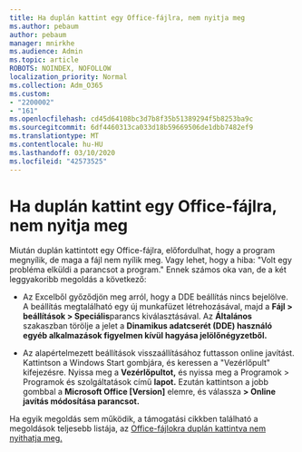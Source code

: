 ```yaml
---
title: Ha duplán kattint egy Office-fájlra, nem nyitja meg
ms.author: pebaum
author: pebaum
manager: mnirkhe
ms.audience: Admin
ms.topic: article
ROBOTS: NOINDEX, NOFOLLOW
localization_priority: Normal
ms.collection: Adm_O365
ms.custom:
- "2200002"
- "161"
ms.openlocfilehash: cd45d64108bc3d7b8f35b51389294f5b8253ba9c
ms.sourcegitcommit: 6df4460313ca033d18b59669506de1dbb7482ef9
ms.translationtype: MT
ms.contentlocale: hu-HU
ms.lasthandoff: 03/10/2020
ms.locfileid: "42573525"
---
```

# <a name="double-clicking-an-office-file-fails-to-open-it"></a>Ha duplán kattint egy Office-fájlra, nem nyitja meg

Miután duplán kattintott egy Office-fájlra, előfordulhat, hogy a program megnyílik, de maga a fájl nem nyílik meg. Vagy lehet, hogy a hiba: "Volt egy probléma elküldi a parancsot a program." Ennek számos oka van, de a két leggyakoribb megoldás a következő:

- Az Excelből győződjön meg arról, hogy a DDE beállítás nincs bejelölve. A beállítás megtalálható egy új munkafüzet létrehozásával, majd a **Fájl > beállítások > Speciális**parancs kiválasztásával. Az **Általános** szakaszban törölje a jelet a **Dinamikus adatcserét (DDE) használó egyéb alkalmazások figyelmen kívül hagyása jelölőnégyzetből.**

- Az alapértelmezett beállítások visszaállításához futtasson online javítást. Kattintson a Windows Start gombjára, és keressen a "Vezérlőpult" kifejezésre. Nyissa meg a **Vezérlőpultot,** és nyissa meg a Programok > Programok és szolgáltatások című **lapot.** Ezután kattintson a jobb gombbal a **Microsoft Office [Version]** elemre, és válassza **> Online javítás módosítása parancsot.**

Ha egyik megoldás sem működik, a támogatási cikkben található a megoldások teljesebb listája, az [Office-fájlokra duplán kattintva nem nyithatja meg.](https://support.office.com/article/Double-clicking-an-Office-file-fails-to-open-it-1e9c0ad9-34c8-4440-a42e-d30186b29ed6)
